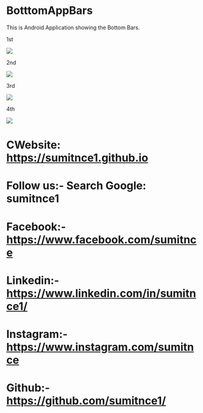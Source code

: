 # BotttomAppBars
This is Android Application showing the Bottom Bars.

1st

<img src="/Shot/s1.png">

2nd

<img src="/Shot/s2.png">

3rd

<img src="/Shot/s3.png">

4th

<img src="/Shot/s4.png">

# CWebsite: https://sumitnce1.github.io
# Follow us:- Search Google: sumitnce1
# Facebook:-https://www.facebook.com/sumitnce
# Linkedin:-https://www.linkedin.com/in/sumitnce1/
# Instagram:-https://www.instagram.com/sumitnce
# Github:- https://github.com/sumitnce1/
